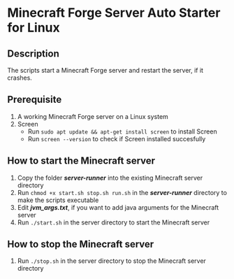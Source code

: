 # Minecraft Forge Server Auto Starter for Linux

## Description
The scripts start a Minecraft Forge server and restart the server, if it crashes.

## Prerequisite
1. A working Minecraft Forge server on a Linux system
2. Screen
    - Run `sudo apt update && apt-get install screen` to install Screen
    - Run `screen --version` to check if Screen installed succesfully

## How to start the Minecraft server
1. Copy the folder ***server-runner*** into the existing Minecraft server directory
2. Run `chmod +x start.sh stop.sh run.sh` in the ***server-runner*** directory to make the scripts executable
3. Edit ***jvm_args.txt***, if you want to add java arguments for the Minecraft server
4. Run `./start.sh` in the server directory to start the Minecraft server

## How to stop the Minecraft server
1. Run `./stop.sh` in the server directory to stop the Minecraft server directory
